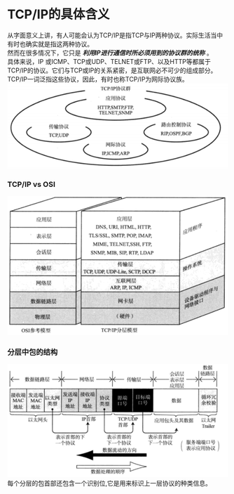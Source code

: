 # TCP/IP的具体含义
从字面意义上讲，有人可能会认为TCP/IP是指TCP与IP两种协议。实际生活当中有时也确实就是指这两种协议。</br>
然而在很多情况下，它只是 ___利用IP进行通信时所必须用到的协议群的统称___ 。</br>
具体来说，IP 或ICMP、TCP或UDP、TELNET或FTP、以及HTTP等都属于TCP/IP的协议。它们与TCP或IP的关系紧密，是互联网必不可少的组成部分。TCP/IP一词泛指这些协议，因此，有时也称TCP/IP为网际协议族。
![2.2](https://github.com/MilkyW/MyGreen/blob/bian2/学习笔记/pic/tcpip.png)

### TCP/IP vs OSI
![2.4](https://github.com/MilkyW/MyGreen/blob/bian2/学习笔记/pic/tcpip2.png)

### 分层中包的结构
![2.5](https://github.com/MilkyW/MyGreen/blob/bian2/学习笔记/pic/包.png)
每个分层的包首部还包含一个识别位,它是用来标识上一层协议的种类信息。
